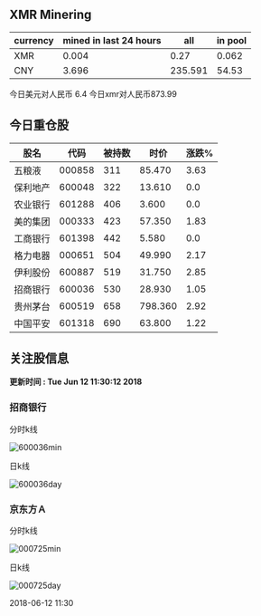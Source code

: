 ## XMR Minering

|currency|mined in last 24 hours|all|in pool|
|---|---|---|---|
|XMR|0.004|0.27|0.062|
|CNY|3.696|235.591|54.53|

今日美元对人民币 6.4	今日xmr对人民币873.99


## 今日重仓股 

|股名|代码|被持数|时价|涨跌%|
|---|---|---|---|---|
|五粮液|000858|311|85.470|3.63|
|保利地产|600048|322|13.610|0.0|
|农业银行|601288|406|3.600|0.0|
|美的集团|000333|423|57.350|1.83|
|工商银行|601398|442|5.580|0.0|
|格力电器|000651|504|49.990|2.17|
|伊利股份|600887|519|31.750|2.85|
|招商银行|600036|530|28.930|1.05|
|贵州茅台|600519|658|798.360|2.92|
|中国平安|601318|690|63.800|1.22|

## 关注股信息
**更新时间 : Tue Jun 12 11:30:12 2018**
### 招商银行 
分时k线

![600036min](http://image.sinajs.cn/newchart/min/n/sh600036.gif)

日k线

![600036day](http://image.sinajs.cn/newchart/daily/n/sh600036.gif)

### 京东方Ａ 
分时k线

![000725min](http://image.sinajs.cn/newchart/min/n/sz000725.gif)

日k线

![000725day](http://image.sinajs.cn/newchart/daily/n/sz000725.gif)

2018-06-12 11:30
